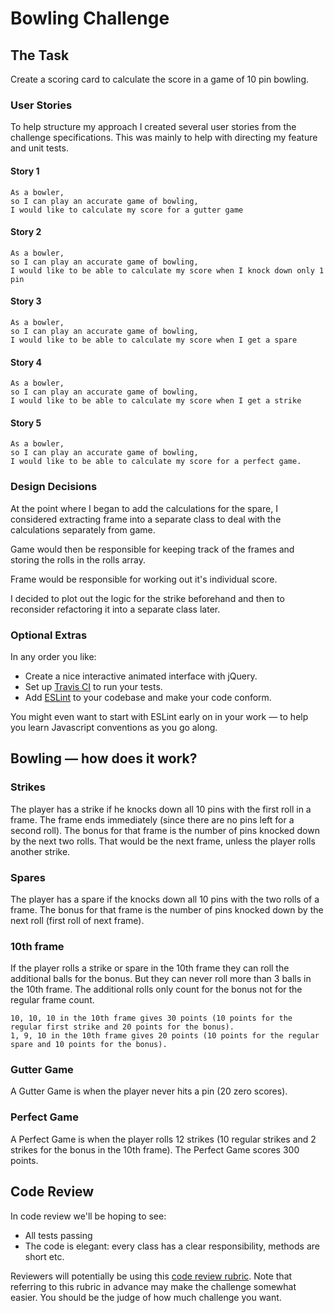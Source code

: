 
Bowling Challenge
=================

## The Task

Create a scoring card to calculate the score in a game of 10 pin bowling.

### User Stories

To help structure my approach I created several user stories from the challenge specifications. This was mainly to help with directing my feature and unit tests.

#### Story 1

```
As a bowler,
so I can play an accurate game of bowling,
I would like to calculate my score for a gutter game
```

#### Story 2
```
As a bowler,
so I can play an accurate game of bowling,
I would like to be able to calculate my score when I knock down only 1 pin
```

#### Story 3

```
As a bowler,
so I can play an accurate game of bowling,
I would like to be able to calculate my score when I get a spare
```

#### Story 4
```
As a bowler,
so I can play an accurate game of bowling,
I would like to be able to calculate my score when I get a strike
```

#### Story 5
```
As a bowler,
so I can play an accurate game of bowling,
I would like to be able to calculate my score for a perfect game.
```

### Design Decisions

At the point where I began to add the calculations for the spare, I considered extracting frame into a separate class to deal with the calculations separately from game.

Game would then be responsible for keeping track of the frames and storing the rolls in the rolls array.

Frame would be responsible for working out it's individual score.

I decided to plot out the logic for the strike beforehand and then to reconsider refactoring it into a separate class later.

### Optional Extras

In any order you like:

* Create a nice interactive animated interface with jQuery.
* Set up [Travis CI](https://travis-ci.org) to run your tests.
* Add [ESLint](http://eslint.org/) to your codebase and make your code conform.

You might even want to start with ESLint early on in your work — to help you
learn Javascript conventions as you go along.

## Bowling — how does it work?

### Strikes

The player has a strike if he knocks down all 10 pins with the first roll in a frame. The frame ends immediately (since there are no pins left for a second roll). The bonus for that frame is the number of pins knocked down by the next two rolls. That would be the next frame, unless the player rolls another strike.

### Spares

The player has a spare if the knocks down all 10 pins with the two rolls of a frame. The bonus for that frame is the number of pins knocked down by the next roll (first roll of next frame).

### 10th frame

If the player rolls a strike or spare in the 10th frame they can roll the additional balls for the bonus. But they can never roll more than 3 balls in the 10th frame. The additional rolls only count for the bonus not for the regular frame count.

    10, 10, 10 in the 10th frame gives 30 points (10 points for the regular first strike and 20 points for the bonus).
    1, 9, 10 in the 10th frame gives 20 points (10 points for the regular spare and 10 points for the bonus).

### Gutter Game

A Gutter Game is when the player never hits a pin (20 zero scores).

### Perfect Game

A Perfect Game is when the player rolls 12 strikes (10 regular strikes and 2 strikes for the bonus in the 10th frame). The Perfect Game scores 300 points.

## Code Review

In code review we'll be hoping to see:

* All tests passing
* The code is elegant: every class has a clear responsibility, methods are short etc.

Reviewers will potentially be using this [code review rubric](docs/review.md).  Note that referring to this rubric in advance may make the challenge somewhat easier.  You should be the judge of how much challenge you want.
